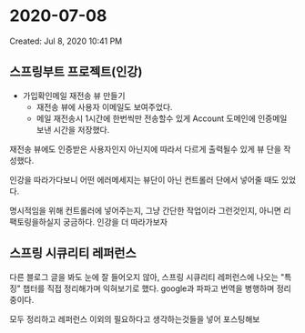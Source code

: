 # 2020-07-08

Created: Jul 8, 2020 10:41 PM

## 스프링부트 프로젝트(인강)

- 가입확인메일 재전송 뷰 만들기
    - 재전송 뷰에 사용자 이메일도 보여주었다.
    - 메일 재전송시 1시간에 한번씩만 전송할수 있게 Account 도메인에 인증메일 보낸 시간을 저장했다.

재전송 뷰에도 인증받은 사용자인지 아닌지에 따라서 다르게 출력될수 있게 뷰 단을 작성했다.

인강을 따라가다보니 어떤 에러메세지는 뷰단이 아닌 컨트롤러 단에서 넣어줄 때도 있었다. 

명시적임을 위해 컨트롤러에 넣어주는지, 그냥 간단한 작업이라 그런것인지, 아니면 리팩토링을하실지 궁금하다. 인강을 더 따라가보자

## 스프링 시큐리티 레퍼런스

다른 블로그 글을 봐도 눈에 잘 들어오지 않아, 스프링 시큐리티 레퍼런스에 나오는 "특징" 챕터를 직접 정리해가며 익혀보기로 했다. google과 파파고 번역을 병행하며 정리중이다. 

모두 정리하고 레퍼런스 이외의 필요하다고 생각하는것들을 넣어 포스팅해보